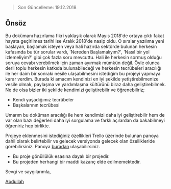 > Son Güncelleme: 19.12.2018

## Önsöz

Bu dokümanı hazırlama fikri yaklaşık olarak Mayıs 2018'de ortaya çıktı fakat hayata geçirilmes tarihi ise Aralık 2018'de nasip oldu. O sıralar yazılıma yeni başlayan, başlamak isteyen veya hali hazırda sektörde bulunan herkesin kafasında bu tür sorular vardı, 'Nereden Başlamalıyım?', 'Nasıl bir yol izlemeliyim?' gibi çok fazla soru mevcuttu. Hali ile herkesin sormuş olduğu soruya cevabı verebilmek için zaman ayırmak mümkün değil. Öyle olunca derli toplu herkesin katkıda bulunabileceği ve herkesin tecrübeleri aracılığı ile her daim bir sonraki nesile ulaşabilmesini istediğim bu projeyi yapmaya karar verdim. Burada ki amacım kendinizi en iyi şekilde yetiştirebilmenize vesile olmak, paylaşma ve yardımlaşma kültürünü biraz daha geliştirebilmek. Ne de olsa bizler iki şekilde kendimizi geliştirebilir ve öğrenebiliriz;

* Kendi yaşadığımız tecrübeler
* Başkalarının tecrübesi

Umarım bu doküman aracılığı ile hem kendimizi daha iyi geliştirebilir hem de var olan bazı değerleri daha iyi sorgulama ve farklı açılardan da bakabilmeyi öğreniriz hep birlikte.

Projeye eklenmesini istediğiniz özellikleri Trello üzerinde bulunan panoya dahil olarak belirtebilir ve gelecek versiyonda gelecek olan özellikleride görebilirsiniz. Panoya [buradan](https://trello.com/b/hUf6j69F) ulaşabilirsiniz.

* Bu proje gönüllülük esasına dayalı bir projedir.
* Bu projeden herhangi bir maddi kazanç elde edilmemektedir.

Sevgi ve saygılarımla,

[Abdullah](https://github.com/mrabdullahsahin)
